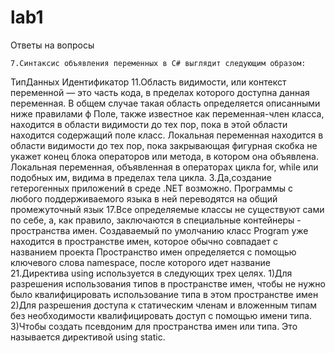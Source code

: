 # lab1
Ответы на вопросы

    7.Синтаксис объявления переменных в C# выглядит следующим образом:
ТипДанных Идентификатор
   11.Область видимости, или контекст переменной — это часть кода, в пределах которого доступна данная переменная. В общем случае такая область определяется описанными ниже правилами ф
Поле, также известное как переменная-член класса, находится в области видимости до тех пор, пока в этой области находится содержащий поле класс.
Локальная переменная находится в области видимости до тех пор, пока закрывающая фигурная скобка не укажет конец блока операторов или метода, в котором она объявлена.
Локальная переменная, объявленная в операторах цикла for, while или подобных им, видима в пределах тела цикла.
    3.Да,создание гетерогенных приложений в среде .NET возможно. Программы с любого поддерживаемого языка в ней переводятся на общий промежуточный язык
    17.Все определяемые классы не существуют сами по себе, а, как правило, заключаются в специальные контейнеры - пространства имен. Создаваемый по умолчанию класс Program уже находится в пространстве имен, которое обычно совпадает с названием проекта
    Пространство имен определяется с помощью ключевого слова namespace, после которого идет название
    21.Директива using используется в следующих трех целях.
1)Для разрешения использования типов в пространстве имен, чтобы не нужно было квалифицировать использование типа в этом пространстве имен
2)Для разрешения доступа к статическим членам и вложенным типам без необходимости квалифицировать доступ с помощью имени типа.
3)Чтобы создать псевдоним для пространства имен или типа. Это называется директивой using static.
